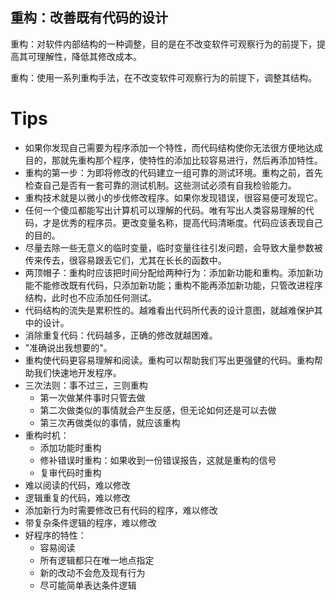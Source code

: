 重构：改善既有代码的设计
-----------------------

重构：对软件内部结构的一种调整，目的是在不改变软件可观察行为的前提下，提高其可理解性，降低其修改成本。

重构：使用一系列重构手法，在不改变软件可观察行为的前提下，调整其结构。

# Tips
- 如果你发现自己需要为程序添加一个特性，而代码结构使你无法很方便地达成目的，那就先重构那个程序，使特性的添加比较容易进行，然后再添加特性。
- 重构的第一步：为即将修改的代码建立一组可靠的测试环境。重构之前，首先检查自己是否有一套可靠的测试机制。这些测试必须有自我检验能力。
- 重构技术就是以微小的步伐修改程序。如果你发现错误，很容易便可发现它。
- 任何一个傻瓜都能写出计算机可以理解的代码。唯有写出人类容易理解的代码，才是优秀的程序员。更改变量名称，提高代码清晰度。代码应该表现自己的目的。
- 尽量去除一些无意义的临时变量，临时变量往往引发问题，会导致大量参数被传来传去，很容易跟丢它们，尤其在长长的函数中。
- 两顶帽子：重构时应该把时间分配给两种行为：添加新功能和重构。添加新功能不能修改既有代码，只添加新功能；重构不能再添加新功能，只管改进程序结构，此时也不应添加任何测试。
- 代码结构的流失是累积性的。越难看出代码所代表的设计意图，就越难保护其中的设计。
- 消除重复代码：代码越多，正确的修改就越困难。
- "准确说出我想要的"。
- 重构使代码更容易理解和阅读。重构可以帮助我们写出更强健的代码。重构帮助我们快速地开发程序。
- 三次法则：事不过三，三则重构
    - 第一次做某件事时只管去做
    - 第二次做类似的事情就会产生反感，但无论如何还是可以去做
    - 第三次再做类似的事情，就应该重构
- 重构时机：
    - 添加功能时重构
    - 修补错误时重构：如果收到一份错误报告，这就是重构的信号
    - 复审代码时重构
- 难以阅读的代码，难以修改
- 逻辑重复的代码，难以修改
- 添加新行为时需要修改已有代码的程序，难以修改
- 带复杂条件逻辑的程序，难以修改
- 好程序的特性：
    - 容易阅读
    - 所有逻辑都只在唯一地点指定
    - 新的改动不会危及现有行为
    - 尽可能简单表达条件逻辑

